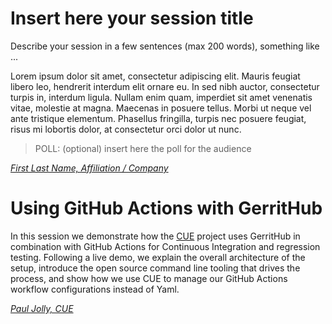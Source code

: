 # Insert here your session title

Describe your session in a few sentences (max 200 words),
something like ...

Lorem ipsum dolor sit amet, consectetur adipiscing elit. Mauris
feugiat libero leo, hendrerit interdum elit ornare eu. In sed
nibh auctor, consectetur turpis in, interdum ligula. Nullam
enim quam, imperdiet sit amet venenatis vitae, molestie at
magna. Maecenas in posuere tellus. Morbi ut neque vel ante
tristique elementum. Phasellus fringilla, turpis nec posuere
feugiat, risus mi lobortis dolor, at consectetur orci dolor ut nunc.

> POLL: (optional) insert here the poll for the audience

*[First Last Name, Affiliation / Company](../speakers.md#anchor)*

# Using GitHub Actions with GerritHub

In this session we demonstrate how the [CUE](https://cuelang.org/) project uses
GerritHub in combination with GitHub Actions for Continuous Integration and
regression testing. Following a live demo, we explain the overall architecture
of the setup, introduce the open source command line tooling that drives the
process, and show how we use CUE to manage our GitHub Actions workflow
configurations instead of Yaml.

*[Paul Jolly, CUE](../speakers.md#myitcv)*

